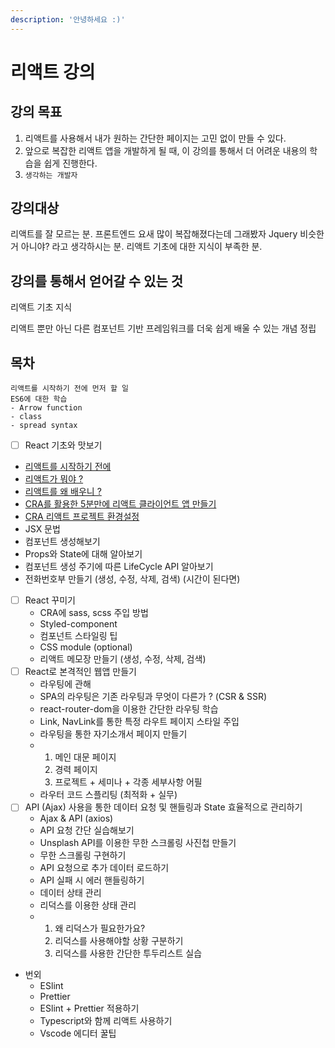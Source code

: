 ```yaml
---
description: '안녕하세요 :)'
---
```


# 리액트 강의

## 강의 목표

1. 리액트를 사용해서 내가 원하는 간단한 페이지는 고민 없이 만들 수 있다.
2. 앞으로 복잡한 리액트 앱을 개발하게 될 때, 이 강의를 통해서 더 어려운 내용의 학습을 쉽게 진행한다.
3. `생각하는 개발자`

## 강의대상

리액트를 잘 모르는 분. 프론트엔드 요새 많이 복잡해졌다는데 그래봤자 Jquery 비슷한 거 아니야? 라고 생각하시는 분. 리액트 기초에 대한 지식이 부족한 분.

## 강의를 통해서 얻어갈 수 있는 것

리액트 기초 지식

리액트 뿐만 아닌 다른 컴포넌트 기반 프레임워크를 더욱 쉽게 배울 수 있는 개념 정립

## 목차

```text
리액트를 시작하기 전에 먼저 할 일
ES6에 대한 학습
- Arrow function
- class
- spread syntax
```



* [ ] React 기초와 맛보기 
* [리액트를 시작하기 전에](before-start-class.md)
* [리액트가 뭐야 ?](what-is-react.md)
* [리액트를 왜 배우니 ?](why-learn-react.md)
* [CRA를 활용한 5분만에 리액트 클라이언트 앱 만들기](https://ljh86029926.gitbook.io/codingapple-react-class/create-reactapp-using-cra-5min)
* [CRA 리액트 프로젝트 환경설정](create-reactapp-using-cra-5min.md#undefined-1)
* JSX 문법
* 컴포넌트 생성해보기
* Props와 State에 대해 알아보기
* 컴포넌트 생성 주기에 따른 LifeCycle API 알아보기
* 전화번호부 만들기 \(생성, 수정, 삭제, 검색\) \(시간이 된다면\) 
* [ ] React 꾸미기
  * CRA에 sass, scss 주입 방법
  * Styled-component
  * 컴포넌트 스타일링 팁
  * CSS module \(optional\)
  * 리액트 메모장 만들기 \(생성, 수정, 삭제, 검색\) 
* [ ] React로 본격적인 웹앱 만들기
  * 라우팅에 관해
  * SPA의 라우팅은 기존 라우팅과 무엇이 다른가 ? \(CSR & SSR\)
  * react-router-dom을 이용한 간단한 라우팅 학습
  * Link, NavLink를 통한 특정 라우트 페이지 스타일 주입
  * 라우팅을 통한 자기소개서 페이지 만들기
  * 1. 메인 대문 페이지
    2. 경력 페이지
    3. 프로젝트 + 세미나 + 각종 세부사항 어필
  * 라우터 코드 스플리팅 \(최적화 + 실무\) 
* [ ] API \(Ajax\) 사용을 통한 데이터 요청 및 핸들링과 State 효율적으로 관리하기
  * Ajax & API \(axios\)
  * API 요청 간단 실습해보기
  * Unsplash API를 이용한 무한 스크롤링 사진첩 만들기
  * 무한 스크롤링 구현하기
  * API 요청으로 추가 데이터 로드하기
  * API 실패 시 에러 핸들링하기
  * 데이터 상태 관리
  * 리덕스를 이용한 상태 관리
  * 1. 왜 리덕스가 필요한가요?
    2. 리덕스를 사용해야할 상황 구분하기
    3. 리덕스를 사용한 간단한 투두리스트 실습 
* 번외
  * ESlint
  * Prettier
  * ESlint + Prettier 적용하기
  * Typescript와 함께 리액트 사용하기
  * Vscode 에디터 꿀팁


